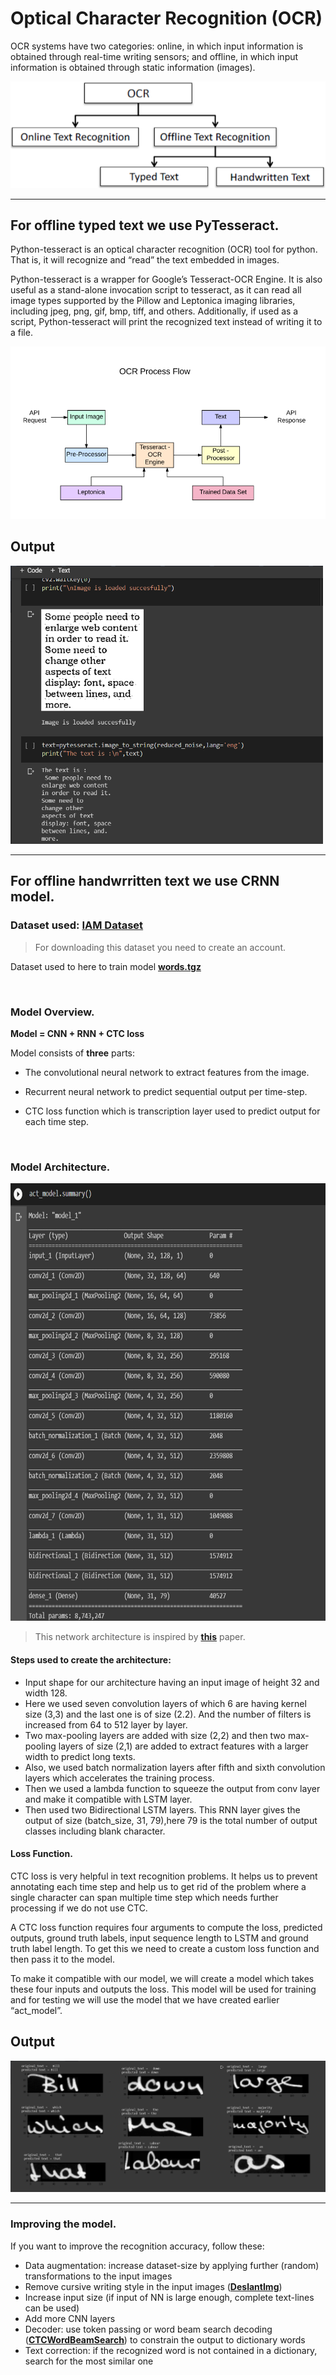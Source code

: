 # Optical Character Recognition (OCR)
OCR systems have two categories: online, in which input information is obtained through real-time writing sensors; and offline, in which input information is obtained through static information (images).
<p align="center">
<img src="./media/type.png">
</p>

<hr>

## For offline typed text we use PyTesseract.
Python-tesseract is an optical character recognition (OCR) tool for python. That is, it will recognize and “read” the text embedded in images.

Python-tesseract is a wrapper for Google’s Tesseract-OCR Engine. It is also useful as a stand-alone invocation script to tesseract, as it can read all image types supported by the Pillow and Leptonica imaging libraries, including jpeg, png, gif, bmp, tiff, and others. Additionally, if used as a script, Python-tesseract will print the recognized text instead of writing it to a file.
<p align="center">
<img src="./media/ocrflow.png">
</p>

## Output
<p>
<img width="500" src="./media/ocroutput.png">
</p>
<hr>

## For offline handwrritten text we use CRNN model.


### Dataset used: **[IAM Dataset](http://www.fki.inf.unibe.ch/databases/iam-handwriting-database/download-the-iam-handwriting-database)**
>For downloading this dataset you need to create an account.

Dataset used to here to train model **[words.tgz](http://www.fki.inf.unibe.ch/DBs/iamDB/data/words/)**

<br/>

### Model Overview.
<b>Model = CNN + RNN + CTC loss</b>

Model consists of <b>three</b> parts:

* The convolutional neural network to extract features from the image.

* Recurrent neural network to predict sequential output per time-step.

* CTC loss function which is transcription layer used to predict output for each time step. 
</br>

### Model Architecture.
<p>
<img height="700" src="./media/model.png">
</p>

>This network architecture is inspired by **[this](https://arxiv.org/pdf/1507.05717.pdf)** paper. 

#### Steps used to create the architecture:
* Input shape for our architecture having an input image of height 32 and width 128.
* Here we used seven convolution layers of which 6 are having kernel size (3,3) and the last one is of size (2.2). And the number of filters is increased from 64 to 512 layer by layer.
* Two max-pooling layers are added with size (2,2) and then two max-pooling layers of size (2,1) are added to extract features with a larger width to predict long texts.
* Also, we used batch normalization layers after fifth and sixth convolution layers which accelerates the training process.
* Then we used a lambda function to squeeze the output from conv layer and make it compatible with LSTM layer.
* Then used two Bidirectional LSTM layers. This RNN layer gives the output of size (batch_size, 31, 79),here 79 is the total number of output classes including blank character.

#### Loss Function.
CTC loss is very helpful in text recognition problems. It helps us to prevent annotating each time step and help us to get rid of the problem where a single character can span multiple time step which needs further processing if we do not use CTC.

A CTC loss function requires four arguments to compute the loss, predicted outputs, ground truth labels, input sequence length to LSTM and ground truth label length. To get this we need to create a custom loss function and then pass it to the model. 

To make it compatible with our model, we will create a model which takes these four inputs and outputs the loss. This model will be used for training and for testing we will use the model that we have created earlier “act_model”.

## Output
<p>
<img src="./media/crnnoutput.png">
</p>
<hr>

### Improving the model.

If you want to improve the recognition accuracy, follow these:
* Data augmentation: increase dataset-size by applying further (random) transformations to the input images
* Remove cursive writing style in the input images (**[DeslantImg](https://github.com/githubharald/DeslantImg)**)
* Increase input size (if input of NN is large enough, complete text-lines can be used)
* Add more CNN layers
* Decoder: use token passing or word beam search decoding (**[CTCWordBeamSearch](https://github.com/githubharald/CTCWordBeamSearch)**) to constrain the output to dictionary words
* Text correction: if the recognized word is not contained in a dictionary, search for the most similar one
